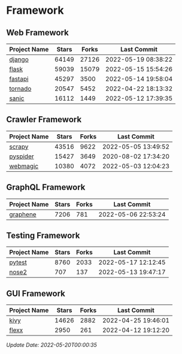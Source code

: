 # Framework

## Web Framework
| Project Name | Stars | Forks | Last Commit |
| ------------ | ----- | ----- | ----------- |
| [django](https://github.com/django/django) | 64149 | 27126 | 2022-05-19 08:38:22 |
| [flask](https://github.com/pallets/flask) | 59039 | 15079 | 2022-05-15 15:54:26 |
| [fastapi](https://github.com/tiangolo/fastapi) | 45297 | 3500 | 2022-05-14 19:58:04 |
| [tornado](https://github.com/tornadoweb/tornado) | 20547 | 5452 | 2022-04-22 18:13:32 |
| [sanic](https://github.com/sanic-org/sanic) | 16112 | 1449 | 2022-05-12 17:39:35 |

## Crawler Framework
| Project Name | Stars | Forks | Last Commit |
| ------------ | ----- | ----- | ----------- |
| [scrapy](https://github.com/scrapy/scrapy) | 43516 | 9622 | 2022-05-05 13:49:52 |
| [pyspider](https://github.com/binux/pyspider) | 15427 | 3649 | 2020-08-02 17:34:20 |
| [webmagic](https://github.com/code4craft/webmagic) | 10380 | 4072 | 2022-05-03 12:04:23 |

## GraphQL Framework
| Project Name | Stars | Forks | Last Commit |
| ------------ | ----- | ----- | ----------- |
| [graphene](https://github.com/graphql-python/graphene) | 7206 | 781 | 2022-05-06 22:53:24 |

## Testing Framework
| Project Name | Stars | Forks | Last Commit |
| ------------ | ----- | ----- | ----------- |
| [pytest](https://github.com/pytest-dev/pytest) | 8760 | 2033 | 2022-05-17 12:12:45 |
| [nose2](https://github.com/nose-devs/nose2) | 707 | 137 | 2022-05-13 19:47:17 |

## GUI Framework
| Project Name | Stars | Forks | Last Commit |
| ------------ | ----- | ----- | ----------- |
| [kivy](https://github.com/kivy/kivy) | 14626 | 2882 | 2022-04-25 19:46:01 |
| [flexx](https://github.com/flexxui/flexx) | 2950 | 261 | 2022-04-12 19:12:20 |

*Update Date: 2022-05-20T00:00:35*